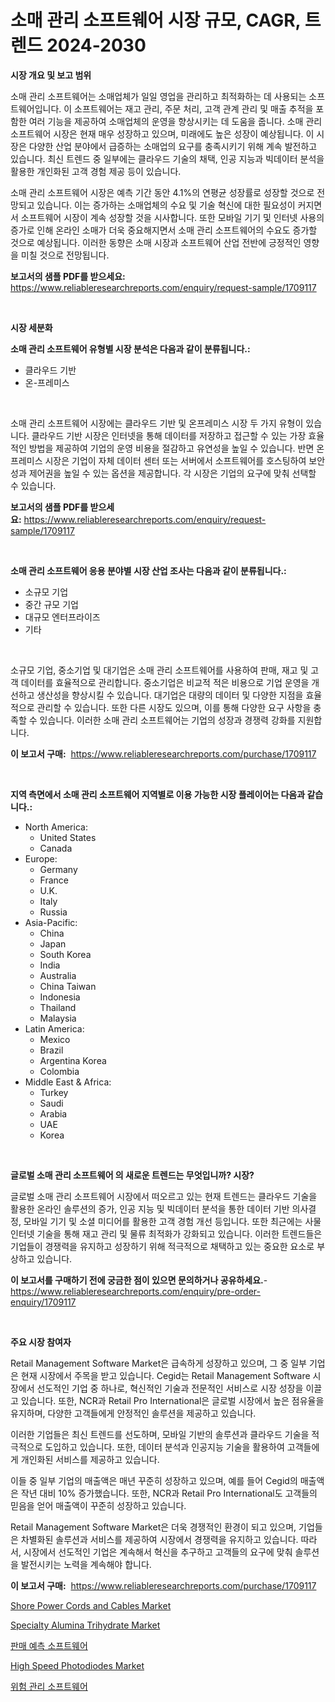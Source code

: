 <p><h1>소매 관리 소프트웨어 시장 규모, CAGR, 트렌드 2024-2030</h1></p><p><strong>시장 개요 및 보고 범위</strong></p>
<p><p>소매 관리 소프트웨어는 소매업체가 일일 영업을 관리하고 최적화하는 데 사용되는 소프트웨어입니다. 이 소프트웨어는 재고 관리, 주문 처리, 고객 관계 관리 및 매출 추적을 포함한 여러 기능을 제공하여 소매업체의 운영을 향상시키는 데 도움을 줍니다. 소매 관리 소프트웨어 시장은 현재 매우 성장하고 있으며, 미래에도 높은 성장이 예상됩니다. 이 시장은 다양한 산업 분야에서 급증하는 소매업의 요구를 충족시키기 위해 계속 발전하고 있습니다. 최신 트렌드 중 일부에는 클라우드 기술의 채택, 인공 지능과 빅데이터 분석을 활용한 개인화된 고객 경험 제공 등이 있습니다.</p><p>소매 관리 소프트웨어 시장은 예측 기간 동안 4.1%의 연평균 성장률로 성장할 것으로 전망되고 있습니다. 이는 증가하는 소매업체의 수요 및 기술 혁신에 대한 필요성이 커지면서 소프트웨어 시장이 계속 성장할 것을 시사합니다. 또한 모바일 기기 및 인터넷 사용의 증가로 인해 온라인 소매가 더욱 중요해지면서 소매 관리 소프트웨어의 수요도 증가할 것으로 예상됩니다. 이러한 동향은 소매 시장과 소프트웨어 산업 전반에 긍정적인 영향을 미칠 것으로 전망됩니다.</p></p>
<p><strong>보고서의 샘플 PDF를 받으세요:</strong> <a href="https://www.reliableresearchreports.com/enquiry/request-sample/1709117">https://www.reliableresearchreports.com/enquiry/request-sample/1709117</a></p>
<p>&nbsp;</p>
<p><strong>시장 세분화</strong></p>
<p><strong>소매 관리 소프트웨어 유형별 시장 분석은 다음과 같이 분류됩니다.:</strong></p>
<p><ul><li>클라우드 기반</li><li>온-프레미스</li></ul></p>
<p>&nbsp;</p>
<p><p>소매 관리 소프트웨어 시장에는 클라우드 기반 및 온프레미스 시장 두 가지 유형이 있습니다. 클라우드 기반 시장은 인터넷을 통해 데이터를 저장하고 접근할 수 있는 가장 효율적인 방법을 제공하여 기업의 운영 비용을 절감하고 유연성을 높일 수 있습니다. 반면 온프레미스 시장은 기업이 자체 데이터 센터 또는 서버에서 소프트웨어를 호스팅하여 보안성과 제어권을 높일 수 있는 옵션을 제공합니다. 각 시장은 기업의 요구에 맞춰 선택할 수 있습니다.</p></p>
<p><strong>보고서의 샘플 PDF를 받으세요:</strong>&nbsp;<a href="https://www.reliableresearchreports.com/enquiry/request-sample/1709117">https://www.reliableresearchreports.com/enquiry/request-sample/1709117</a></p>
<p>&nbsp;</p>
<p><strong> 소매 관리 소프트웨어 응용 분야별 시장 산업 조사는 다음과 같이 분류됩니다.:</strong></p>
<p><ul><li>소규모 기업</li><li>중간 규모 기업</li><li>대규모 엔터프라이즈</li><li>기타</li></ul></p>
<p>&nbsp;</p>
<p><p>소규모 기업, 중소기업 및 대기업은 소매 관리 소프트웨어를 사용하여 판매, 재고 및 고객 데이터를 효율적으로 관리합니다. 중소기업은 비교적 적은 비용으로 기업 운영을 개선하고 생산성을 향상시킬 수 있습니다. 대기업은 대량의 데이터 및 다양한 지점을 효율적으로 관리할 수 있습니다. 또한 다른 시장도 있으며, 이를 통해 다양한 요구 사항을 충족할 수 있습니다. 이러한 소매 관리 소프트웨어는 기업의 성장과 경쟁력 강화를 지원합니다.</p></p>
<p><strong>이 보고서 구매:</strong>&nbsp; <a href="https://www.reliableresearchreports.com/purchase/1709117">https://www.reliableresearchreports.com/purchase/1709117</a></p>
<p>&nbsp;</p>
<p><strong>지역 측면에서 소매 관리 소프트웨어 지역별로 이용 가능한 시장 플레이어는 다음과 같습니다.:</strong></p>
<p><ul>
    <li>
        North America:
        <ul>
            <li>United States</li>
            <li>Canada</li>
        </ul>
    </li>
    <li>
        Europe:
        <ul>
            <li>Germany</li>
            <li>France</li>
            <li>U.K.</li>
            <li>Italy</li>
            <li>Russia</li>
        </ul>
    </li>
    <li>
        Asia-Pacific:
        <ul>
            <li>China</li>
            <li>Japan</li>
            <li>South Korea</li>
            <li>India</li>
            <li>Australia</li>
            <li>China Taiwan</li>
            <li>Indonesia</li>
            <li>Thailand</li>
            <li>Malaysia</li>
        </ul>
    </li>
    <li>
        Latin America:
        <ul>
            <li>Mexico</li>
            <li>Brazil</li>
            <li>Argentina Korea</li>
            <li>Colombia</li>
        </ul>
    </li>
    <li>
        Middle East & Africa:
        <ul>
            <li>Turkey</li>
            <li>Saudi</li>
            <li>Arabia</li>
            <li>UAE</li>
            <li>Korea</li>
        </ul>
    </li>
    </ul></p>
<p>&nbsp;</p>
<p><strong>글로벌 소매 관리 소프트웨어 의 새로운 트렌드는 무엇입니까? 시장?</strong></p>
<p><p>글로벌 소매 관리 소프트웨어 시장에서 떠오르고 있는 현재 트렌드는 클라우드 기술을 활용한 온라인 솔루션의 증가, 인공 지능 및 빅데이터 분석을 통한 데이터 기반 의사결정, 모바일 기기 및 소셜 미디어를 활용한 고객 경험 개선 등입니다. 또한 최근에는 사물 인터넷 기술을 통해 재고 관리 및 물류 최적화가 강화되고 있습니다. 이러한 트렌드들은 기업들이 경쟁력을 유지하고 성장하기 위해 적극적으로 채택하고 있는 중요한 요소로 부상하고 있습니다.</p></p>
<p><strong>이 보고서를 구매하기 전에 궁금한 점이 있으면 문의하거나 공유하세요.</strong>- <a href="https://www.reliableresearchreports.com/enquiry/pre-order-enquiry/1709117">https://www.reliableresearchreports.com/enquiry/pre-order-enquiry/1709117</a></p>
<p>&nbsp;</p>
<p><strong>주요 시장 참여자</strong></p>
<p><p>Retail Management Software Market은 급속하게 성장하고 있으며, 그 중 일부 기업은 현재 시장에서 주목을 받고 있습니다. Cegid는 Retail Management Software 시장에서 선도적인 기업 중 하나로, 혁신적인 기술과 전문적인 서비스로 시장 성장을 이끌고 있습니다. 또한, NCR과 Retail Pro International은 글로벌 시장에서 높은 점유율을 유지하며, 다양한 고객들에게 안정적인 솔루션을 제공하고 있습니다.</p><p>이러한 기업들은 최신 트렌드를 선도하며, 모바일 기반의 솔루션과 클라우드 기술을 적극적으로 도입하고 있습니다. 또한, 데이터 분석과 인공지능 기술을 활용하여 고객들에게 개인화된 서비스를 제공하고 있습니다.</p><p>이들 중 일부 기업의 매출액은 매년 꾸준히 성장하고 있으며, 예를 들어 Cegid의 매출액은 작년 대비 10% 증가했습니다. 또한, NCR과 Retail Pro International도 고객들의 믿음을 얻어 매출액이 꾸준히 성장하고 있습니다.</p><p>Retail Management Software Market은 더욱 경쟁적인 환경이 되고 있으며, 기업들은 차별화된 솔루션과 서비스를 제공하여 시장에서 경쟁력을 유지하고 있습니다. 따라서, 시장에서 선도적인 기업은 계속해서 혁신을 추구하고 고객들의 요구에 맞춰 솔루션을 발전시키는 노력을 계속해야 합니다.</p></p>
<p><strong>이 보고서 구매:</strong>&nbsp;&nbsp;<a href="https://www.reliableresearchreports.com/purchase/1709117">https://www.reliableresearchreports.com/purchase/1709117</a></p>
<p><p><a href="https://valiant-lunge-8fe.notion.site/Shore-Power-Cords-and-Cables-Market-Dynamics-2024-2031-Also-about-Its-Market-Trends-Projections-a-31af18372b654c1cbf1d4112b96ad946">Shore Power Cords and Cables Market</a></p><p><a href="https://github.com/abdelrhmankishk22/Market-Research-Report-List-3/blob/main/specialty-alumina-trihydrate-market.md">Specialty Alumina Trihydrate Market</a></p><p><a href="https://github.com/akzkkws047661437/Market-Research-Report-List-1/blob/main/5366914194344.md">판매 예측 소프트웨어</a></p><p><a href="https://view.publitas.com/reportprime-1/high-speed-photodiodes-market-research-report-provides-thorough-industry-overview-which-offers-an-in-depth-analysis-of-product-trends-and-new-market-divisions/">High Speed Photodiodes Market</a></p><p><a href="https://github.com/vsckjg50460/Market-Research-Report-List-1/blob/main/8523972194345.md">위험 관리 소프트웨어</a></p></p>
